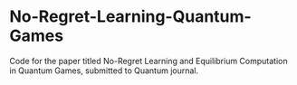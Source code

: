# No-Regret-Learning-Quantum-Games
Code for the paper titled No-Regret Learning and Equilibrium Computation in Quantum Games, submitted to Quantum journal.
